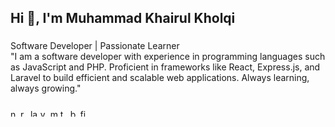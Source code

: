 <h2 align="left">Hi 👋, I'm Muhammad Khairul Kholqi</h2>

###

<p align="left">Software Developer | Passionate Learner<br>"I am a software developer with experience in programming languages such as JavaScript and PHP. Proficient in frameworks like React, Express.js, and Laravel to build efficient and scalable web applications. Always learning, always growing."</p>

###

<div align="left">
  <img src="https://cdn.jsdelivr.net/gh/devicons/devicon/icons/nextjs/nextjs-original.svg" height="12" width="12" alt="nextjs logo"  />

  <img src="https://cdn.jsdelivr.net/gh/devicons/devicon/icons/react/react-original.svg" height="12" width="12" alt="react logo"  />

  <img src="https://cdn.jsdelivr.net/gh/devicons/devicon/icons/laravel/laravel-original.svg" height="12" width="12" alt="laravel logo"  />

  <img src="https://cdn.jsdelivr.net/gh/devicons/devicon/icons/vuejs/vuejs-original.svg" height="12" width="12" alt="vuejs logo"  />

  <img src="https://cdn.jsdelivr.net/gh/devicons/devicon/icons/mysql/mysql-original.svg" height="12" width="12" alt="mysql logo"  />

  <img src="https://cdn.jsdelivr.net/gh/devicons/devicon/icons/tailwindcss/tailwindcss-original.svg" height="12" width="12" alt="tailwindcss logo"  />

  <img src="https://cdn.jsdelivr.net/gh/devicons/devicon/icons/bootstrap/bootstrap-original.svg" height="12" width="12" alt="bootstrap logo"  />

  <img src="https://cdn.jsdelivr.net/gh/devicons/devicon/icons/figma/figma-original.svg" height="12" width="12" alt="figma logo"  />
</div>
